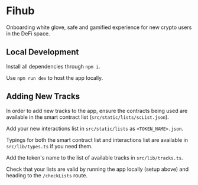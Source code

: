 # Fihub

Onboarding white glove, safe and gamified experience for new crypto users in the DeFi space.

## Local Development

Install all dependencies through `npm i`.

Use `npm run dev` to host the app locally.

## Adding New Tracks

In order to add new tracks to the app, ensure the contracts being used are available in the smart contract list (`src/static/lists/scList.json`).

Add your new interactions list in `src/static/lists` as `<TOKEN_NAME>.json`.

Typings for both the smart contract list and interactions list are available in `src/lib/types.ts` if you need them.

Add the token's name to the list of available tracks in `src/lib/tracks.ts`.

Check that your lists are valid by running the app locally (setup above) and heading to the `/checkLists` route.